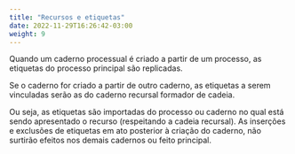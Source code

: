 ```yaml
---
title: "Recursos e etiquetas"
date: 2022-11-29T16:26:42-03:00
weight: 9
---
```


Quando um caderno processual é criado a partir de um processo, as etiquetas do processo principal são replicadas.

Se o caderno for criado a partir de outro caderno, as etiquetas a serem vinculadas serão as do caderno recursal formador de cadeia.

Ou seja, as etiquetas são importadas do processo ou caderno no qual está sendo apresentado o recurso (respeitando a cadeia recursal). As inserções e exclusões de etiquetas em ato posterior à criação do caderno, não surtirão efeitos nos demais cadernos ou feito principal.
